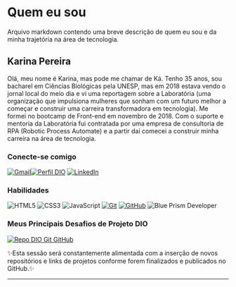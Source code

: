 # Quem eu sou

Arquivo markdown contendo uma breve descrição de quem eu sou e da minha trajetória na área de tecnologia.

## Karina Pereira 

Olá, meu nome é Karina, mas pode me chamar de Ká. Tenho 35 anos, sou bacharel em Ciências Biológicas pela UNESP, mas em 2018 estava vendo o jornal local do meio dia e vi uma reportagem sobre a Laboratória (uma organização que impulsiona mulheres que sonham com um futuro melhor a começar e construir uma carreira transformadora em tecnologia). Me formei no bootcamp de Front-end em novembro de 2018. Com o suporte e mentoria da Laboratória fui contratada por uma empresa de consultoria de RPA (Robotic Process Automate) e a partir daí comecei a construir minha carreira na área de tecnologia.

### Conecte-se comigo

[![Gmail](https://img.shields.io/badge/Gmail-000?style=for-the-badge&logo=gmail&logoColor=red)](mailto:karina.ka_cardosopereira@gmail.com)[![Perfil DIO](https://img.shields.io/badge/-Meu%20Perfil%20na%20DIO-30A3DC?style=for-the-badge)](https://web.dio.me/users/ka_cardosopereira/)
[![LinkedIn](https://img.shields.io/badge/-LinkedIn-000?style=for-the-badge&logo=linkedin&logoColor=30A3DC)](https://https://www.linkedin.com/in/karinacpereira/)

### Habilidades

![HTML5](https://img.shields.io/badge/HTML-000?style=for-the-badge&logo=html5&logoColor=30A3DC)
![CSS3](https://img.shields.io/badge/CSS3-000?style=for-the-badge&logo=css3&logoColor=E94D5F)
![JavaScript](https://img.shields.io/badge/JavaScript-000?style=for-the-badge&logo=javascript&logoColor=yellow)
[![Git](https://img.shields.io/badge/Git-000?style=for-the-badge&logo=git&logoColor=E94D5F)](https://git-scm.com/doc)
[![GitHub](https://img.shields.io/badge/GitHub-000?style=for-the-badge&logo=github&logoColor=30A3DC)](https://docs.github.com/)
![Blue Prism Developer](https://img.shields.io/badge/Blue_Prism_Developer_Certified-000?style=for-the-badge&logo=Blueprism&logoColor=30A3DC)

### Meus Principais Desafios de Projeto DIO 

[![Repo DIO Git GitHub](https://github-readme-stats.vercel.app/api/pin/?username=Karinacpereira&repo=dio-lab-open-source&bg_color=000&border_color=30A3DC&show_icons=true&icon_color=30A3DC&title_color=E94D5F&text_color=FFF)](https://github.com/Karinacpereira/dio-lab-open-source)


✨Esta sessão será constantemente alimentada com a inserção de novos repositórios e links de projetos conforme forem finalizados e publicados no GitHub.✨

---